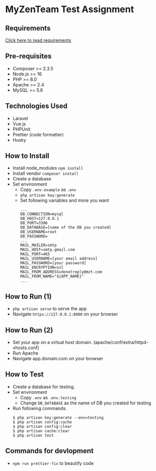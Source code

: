 # MyZenTeam Test Assignment

## Requirements

[Click here to read requirements](./requirements.md)

## Pre-requisites

- Composer >= 2.3.5
- Node.js >= 16
- PHP >= 8.0
- Apache >= 2.4
- MySQL >= 5.6

## Technologies Used

- Laravel
- Vue.js
- PHPUnit
- Prettier (code formatter)
- Husky

## How to Install

- Install node_modules `npm install`
- Install vendor `composer install`
- Create a database
- Set environment
  - Copy `.env.example` as `.env`
  - `php artisan key:generate`
  - Set following variables and more you want
    ```
    ...
    DB_CONNECTION=mysql
    DB_HOST=127.0.0.1
    DB_PORT=3306
    DB_DATABASE=[name of the DB you created]
    DB_USERNAME=root
    DB_PASSWORD=
    ...
    MAIL_MAILER=smtp
    MAIL_HOST=smtp.gmail.com
    MAIL_PORT=465
    MAIL_USERNAME=[your email address]
    MAIL_PASSWORD=[your password]
    MAIL_ENCRYPTION=ssl
    MAIL_FROM_ADDRESS=donotreply@mzt.com
    MAIL_FROM_NAME="${APP_NAME}"
    ...
    ```

## How to Run (1)

- `php artisan serve` to serve the app
- Navigate `https://127.0.0.1:8000` on your browser

## How to Run (2)

- Set your app on a virtual host domain. (apache/conf/extra/httpd-vhosts.conf)
- Run Apache
- Navigate app.domain.com on your browser

## How to Test

- Create a database for testing.
- Set environment
  - Copy `.env` as `.env.testing`
  - Change `DB_DATABASE` as the name of DB you created for testing
- Run following commands.
  ```
  $ php artisan key:generate --env=testing
  $ php artisan config:cache
  $ php artisan config:clear
  $ php artisan cache:clear
  $ php artisan test
  ```

## Commands for devlopment

- `npm run prettier-fix` to beautify code
